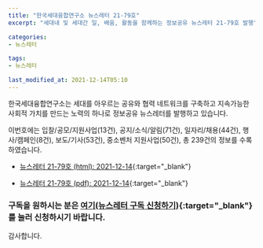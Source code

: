 ```yaml
---
title: "한국세대융합연구소 뉴스레터 21-79호"
excerpt: "세대내 및 세대간 일, 배움, 활동을 함께하는 정보공유 뉴스레터 21-79호 발행" 

categories:
- 뉴스레터

tags:
- 뉴스레터

last_modified_at: 2021-12-14T05:10
---
```


한국세대융합연구소는 세대를 아우르는 공유와 협력 네트워크를 구축하고 지속가능한 사회적 가치를 만드는 노력의 하나로 정보공유 뉴스레터를 발행하고 있습니다.

이번호에는 입찰/공모/지원사업(13건), 공지/소식/알림(71건), 일자리/채용(44건), 행사/캠페인(8건), 보도/기사(53건), 중소벤처 지원사업(50건), 총 239건의 정보를 수록하였습니다.

* [뉴스레터 21-79호 (html): 2021-12-14](https://gcrcenter.github.io/assets/htmls/gcrc_news_letter_20211214.html){:target="_blank"}

* [뉴스레터 21-79호 (pdf): 2021-12-14](https://gcrcenter.github.io/assets/pdfs/news_letter_20211214.pdf){:target="_blank"}


### 구독을 원하시는 분은 [여기(뉴스레터 구독 신청하기)](https://forms.gle/MJ5gVHCdunBXXWVB7){:target="_blank"} 를 눌러 신청하시기 바랍니다.


감사합니다.